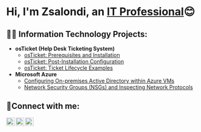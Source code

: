 <h1>Hi, I'm Zsalondi, an <a href="https://www.linkedin.com/in/zsalondip">IT Professional</a>😊</h1>

<h2>👨‍💻 Information Technology Projects:</h2>

- <b>osTicket (Help Desk Ticketing System)</b>
  - [osTicket: Prerequisites and Installation](https://github.com/ZeeCoder91/osticket-prereqs)
  - [osTicket: Post-Installation Configuration](https://github.com/ZeeCoder91/post-install-config)
  - [osTicket: Ticket Lifecycle Examples](https://github.com/ZeeCoder91/ticket-lifecycle)
- <b>Microsoft Azure</b>
  - [Configuring On-premises Active Directory within Azure VMs](https://github.com/ZeeCoder91/configure-ad)
  - [Network Security Groups (NSGs) and Inspecting Network Protocols](https://github.com/ZeeCoder91/azure-network-protocols)

<h2>🤳Connect with me:</h2>

[<img align="left" alt="Josh | Twitter" width="22px" src="https://cdn.jsdelivr.net/npm/simple-icons@v3/icons/twitter.svg" />][twitter]
[<img align="left" alt="Josh | LinkedIn" width="22px" src="https://cdn.jsdelivr.net/npm/simple-icons@v3/icons/linkedin.svg" />][linkedin]
[<img align="left" alt="Josh | Instagram" width="22px" src="https://cdn.jsdelivr.net/npm/simple-icons@v3/icons/instagram.svg" />][instagram]

[twitter]: https://twitter.com/Zsalondi_Pope
[instagram]: https://www.instagram.com/zsalondi
[linkedin]: https://linkedin.com/in/zsalondip
